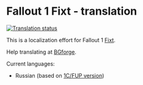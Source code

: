 # Fallout 1 Fixt - translation
<a href="https://tra.bgforge.net/projects/fallout/fixt-male/">
<img src="https://tra.bgforge.net/widgets/fallout/-/fixt-male/svg-badge.svg" alt="Translation status" />
</a>

This is a localization effort for Fallout 1 [Fixt](http://nma-fallout.com/threads/fallout-fixt-0-81alpha-july-5th-2015.194562).

Help translating at [BGforge](https://tra.bgforge.net/projects/fallout/fixt-male/).

Current languages:
* Russian (based on [1C/FUP version](http://www.nuclear-city.com/index.php/topic/420-fallout-1-update-pack/))
